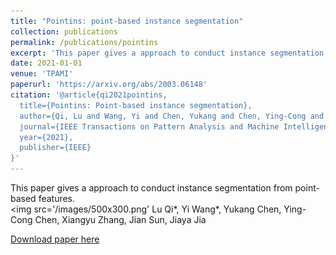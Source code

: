 ```yaml
---
title: "Pointins: point-based instance segmentation"
collection: publications
permalink: /publications/pointins
excerpt: 'This paper gives a approach to conduct instance segmentation from point-based features.<br/><img src='/images/500x300.png''
date: 2021-01-01
venue: 'TPAMI'
paperurl: 'https://arxiv.org/abs/2003.06148'
citation: '@article{qi2021pointins,
  title={Pointins: Point-based instance segmentation},
  author={Qi, Lu and Wang, Yi and Chen, Yukang and Chen, Ying-Cong and Zhang, Xiangyu and Sun, Jian and Jia, Jiaya},
  journal={IEEE Transactions on Pattern Analysis and Machine Intelligence},
  year={2021},
  publisher={IEEE}
}'
---
```

This paper gives a approach to conduct instance segmentation from point-based features.<br/><img src='/images/500x300.png'
Lu Qi*, Yi Wang*, Yukang Chen, Ying-Cong Chen, Xiangyu Zhang, Jian Sun, Jiaya Jia

[Download paper here](https://arxiv.org/abs/2003.06148)